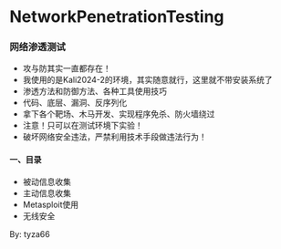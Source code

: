 # NetworkPenetrationTesting
### 网络渗透测试

- 攻与防其实一直都存在！
- 我使用的是Kali2024-2的环境，其实随意就行，这里就不带安装系统了
- 渗透方法和防御方法、各种工具使用技巧
- 代码、底层、漏洞、反序列化
- 拿下各个靶场、木马开发、实现程序免杀、防火墙绕过
- 注意！只可以在测试环境下实验！
- 破坏网络安全违法，严禁利用技术手段做违法行为！

#### 一、目录

- 被动信息收集
- 主动信息收集
- Metasploit使用
- 无线安全

By: tyza66
